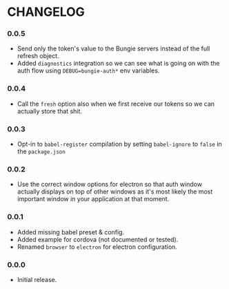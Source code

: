 # CHANGELOG

### 0.0.5

- Send only the token's value to the Bungie servers instead of the full refresh
  object.
- Added `diagnostics` integration so we can see what is going on with the auth
  flow using `DEBUG=bungie-auth*` env variables.

### 0.0.4

- Call the `fresh` option also when we first receive our tokens so we can
  actually store that shit.

### 0.0.3

- Opt-in to `babel-register` compilation by setting `babel-ignore` to `false` in
  the `package.json`

### 0.0.2

- Use the correct window options for electron so that auth window actually
  displays on top of other windows as it's most likely the most important window
  in your application at that moment.

### 0.0.1

- Added missing babel preset & config.
- Added example for cordova (not documented or tested).
- Renamed `browser` to `electron` for electron configuration.

### 0.0.0

- Initial release.
